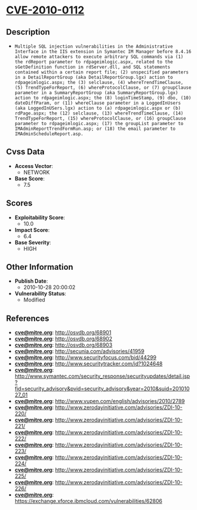 
# [CVE-2010-0112](https://cve.mitre.org/cgi-bin/cvename.cgi?name=CVE-2010-0112)

## Description

- `Multiple SQL injection vulnerabilities in the Administrative Interface in the IIS extension in Symantec IM Manager before 8.4.16 allow remote attackers to execute arbitrary SQL commands via (1) the rdReport parameter to rdpageimlogic.aspx, related to the sGetDefinition function in rdServer.dll, and SQL statements contained within a certain report file; (2) unspecified parameters in a DetailReportGroup (aka DetailReportGroup.lgx) action to rdpageimlogic.aspx; the (3) selclause, (4) whereTrendTimeClause, (5) TrendTypeForReport, (6) whereProtocolClause, or (7) groupClause parameter in a SummaryReportGroup (aka SummaryReportGroup.lgx) action to rdpageimlogic.aspx; the (8) loginTimeStamp, (9) dbo, (10) dateDiffParam, or (11) whereClause parameter in a LoggedInUsers (aka LoggedInUSers.lgx) action to (a) rdpageimlogic.aspx or (b) rdPage.aspx; the (12) selclause, (13) whereTrendTimeClause, (14) TrendTypeForReport, (15) whereProtocolClause, or (16) groupClause parameter to rdpageimlogic.aspx; (17) the groupList parameter to IMAdminReportTrendFormRun.asp; or (18) the email parameter to IMAdminScheduleReport.asp.`

## Cvss Data

- **Access Vector**:
  - NETWORK
- **Base Score**:
  - 7.5

## Scores

- **Exploitability Score**:
  - 10.0
- **Impact Score**:
  - 6.4
- **Base Severity**:
  - HIGH

## Other Information

- **Publish Date**:
  - 2010-10-28 20:00:02
- **Vulnerability Status**:
  - Modified

## References

- **cve@mitre.org**: http://osvdb.org/68901
- **cve@mitre.org**: http://osvdb.org/68902
- **cve@mitre.org**: http://osvdb.org/68903
- **cve@mitre.org**: http://secunia.com/advisories/41959
- **cve@mitre.org**: http://www.securityfocus.com/bid/44299
- **cve@mitre.org**: http://www.securitytracker.com/id?1024648
- **cve@mitre.org**: http://www.symantec.com/security_response/securityupdates/detail.jsp?fid=security_advisory&pvid=security_advisory&year=2010&suid=20101027_01
- **cve@mitre.org**: http://www.vupen.com/english/advisories/2010/2789
- **cve@mitre.org**: http://www.zerodayinitiative.com/advisories/ZDI-10-220/
- **cve@mitre.org**: http://www.zerodayinitiative.com/advisories/ZDI-10-221/
- **cve@mitre.org**: http://www.zerodayinitiative.com/advisories/ZDI-10-222/
- **cve@mitre.org**: http://www.zerodayinitiative.com/advisories/ZDI-10-223/
- **cve@mitre.org**: http://www.zerodayinitiative.com/advisories/ZDI-10-224/
- **cve@mitre.org**: http://www.zerodayinitiative.com/advisories/ZDI-10-225/
- **cve@mitre.org**: http://www.zerodayinitiative.com/advisories/ZDI-10-226/
- **cve@mitre.org**: https://exchange.xforce.ibmcloud.com/vulnerabilities/62806
